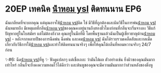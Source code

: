# 20EP เทคนิค [น้ําหอม ysl](https://ceresaperfume.com) ติดทนนาน EP6

ฉันเกลียดที่จะบอกคุณ แต่คุณอาจใช้[น้ําหอม ysl](https://ceresaperfume.com)ผิด ใช่ มีวิธีที่ถูกต้องและผิดวิธีในการพ่น[น้ําหอม ysl](https://ceresaperfume.com) ฉันหมายถึง มีเหตุผลที่กลิ่น[น้ําหอม ysl](https://ceresaperfume.com)ของคุณคงอยู่นานถึงสองชั่วโมงก่อนที่กลิ่นจะเริ่มจางลง วิธีแก้ปัญหาอยู่ในใบสมัคร แต่ไม่ต้องกังวล คุณอยู่ในมือที่ดี โดยพื้นฐานแล้วฉันเป็นผู้เชี่ยวชาญด้าน[น้ําหอม ysl](https://ceresaperfume.com) - หลังจากหลายปีของการฉีดพ่น ฉีดพ่น และดม[น้ําหอม ysl](https://ceresaperfume.com) ฉันได้รวบรวมเคล็ดลับและกลเม็ดเกี่ยวกับวิธีการใช้[น้ําหอม ysl](https://ceresaperfume.com)และทำให้ติดทนนานจริงๆ เพื่อให้คุณได้กลิ่นที่หอมหวานจริงๆ 24/7 ก่อน

✨#6: ฉีด[น้ําหอม ysl](https://ceresaperfume.com)ที่หู ✨
ฟังดูแปลกๆ แต่เชื่อเถอะ ว่ามันได้ผล ตัวอย่างเช่น ยิ่งผิวของคุณมันมากเท่าไหร่ กลิ่นก็จะยิ่งคงความหอมไว้ได้ดีกว่า และต้นหูของคุณจะมีความมันมากกว่าส่วนหลังของติ่งหู